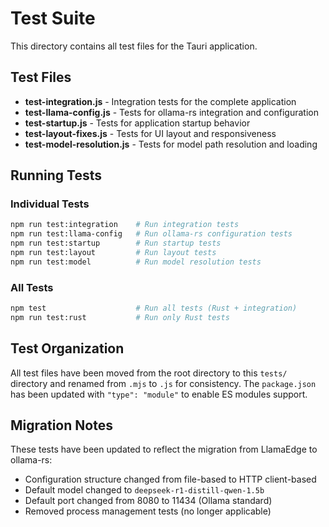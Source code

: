 # Test Suite

This directory contains all test files for the Tauri application.

## Test Files

- **test-integration.js** - Integration tests for the complete application
- **test-llama-config.js** - Tests for ollama-rs integration and configuration
- **test-startup.js** - Tests for application startup behavior
- **test-layout-fixes.js** - Tests for UI layout and responsiveness
- **test-model-resolution.js** - Tests for model path resolution and loading

## Running Tests

### Individual Tests
```bash
npm run test:integration    # Run integration tests
npm run test:llama-config   # Run ollama-rs configuration tests
npm run test:startup        # Run startup tests
npm run test:layout         # Run layout tests
npm run test:model          # Run model resolution tests
```

### All Tests
```bash
npm test                    # Run all tests (Rust + integration)
npm run test:rust           # Run only Rust tests
```

## Test Organization

All test files have been moved from the root directory to this `tests/` directory and renamed from `.mjs` to `.js` for consistency. The `package.json` has been updated with `"type": "module"` to enable ES modules support.

## Migration Notes

These tests have been updated to reflect the migration from LlamaEdge to ollama-rs:
- Configuration structure changed from file-based to HTTP client-based
- Default model changed to `deepseek-r1-distill-qwen-1.5b`
- Default port changed from 8080 to 11434 (Ollama standard)
- Removed process management tests (no longer applicable)
